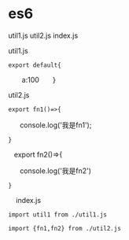 # es6

util1.js util2.js index.js

util1.js
    
    export default{
    
        a:100
      
    }
    
util2.js

    export fn1()=>{

        console.log('我是fn1');

    }
    
    export fn2()=>{
    
        console.log('我是fn2')
      
    }
    
    index.js

    import util1 from ./util1.js

    import {fn1,fn2} from ./util2.js

    
  
  
